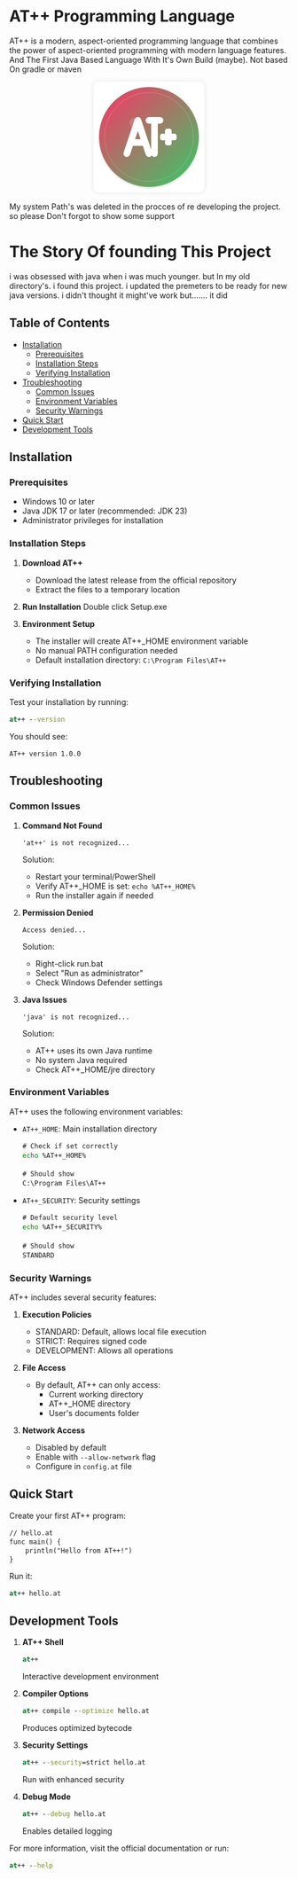 # AT++ Programming Language

AT++ is a modern, aspect-oriented programming language that combines the power of aspect-oriented programming with modern language features. And The First Java Based Language With It's Own Build (maybe). Not based On gradle or maven

<div align="center">
    <img 
        src="at++.png" 
        alt="Logo" 
        width="200" 
        style="border-radius: 10px; box-shadow: 0 0 10px rgba(0,0,0,0.1);"
    />
</div>

 My system Path's was deleted in the procces of re developing the project. so please Don't forgot to show some support 

# The Story Of founding This Project 

i was obsessed with java when i was much younger. but In my old directory's. i found this project. i updated the premeters to be ready for new java versions. i didn't thought it might've work but....... it did
## Table of Contents
- [Installation](#installation)
  - [Prerequisites](#prerequisites)
  - [Installation Steps](#installation-steps)
  - [Verifying Installation](#verifying-installation)
- [Troubleshooting](#troubleshooting)
  - [Common Issues](#common-issues)
  - [Environment Variables](#environment-variables)
  - [Security Warnings](#security-warnings)
- [Quick Start](#quick-start)
- [Development Tools](#development-tools)

## Installation

### Prerequisites
- Windows 10 or later
- Java JDK 17 or later (recommended: JDK 23)
- Administrator privileges for installation

### Installation Steps

1. **Download AT++**
   - Download the latest release from the official repository
   - Extract the files to a temporary location

2. **Run Installation**
   Double click Setup.exe

3. **Environment Setup**
   - The installer will create AT++_HOME environment variable
   - No manual PATH configuration needed
   - Default installation directory: `C:\Program Files\AT++`

### Verifying Installation

Test your installation by running:
```cmd
at++ --version
```

You should see:
```
AT++ version 1.0.0
```

## Troubleshooting

### Common Issues

1. **Command Not Found**
   ```
   'at++' is not recognized...
   ```
   Solution:
   - Restart your terminal/PowerShell
   - Verify AT++_HOME is set: `echo %AT++_HOME%`
   - Run the installer again if needed

2. **Permission Denied**
   ```
   Access denied...
   ```
   Solution:
   - Right-click run.bat
   - Select "Run as administrator"
   - Check Windows Defender settings

3. **Java Issues**
   ```
   'java' is not recognized...
   ```
   Solution:
   - AT++ uses its own Java runtime
   - No system Java required
   - Check AT++_HOME/jre directory

### Environment Variables

AT++ uses the following environment variables:

- `AT++_HOME`: Main installation directory
  ```cmd
  # Check if set correctly
  echo %AT++_HOME%
  
  # Should show
  C:\Program Files\AT++
  ```

- `AT++_SECURITY`: Security settings
  ```cmd
  # Default security level
  echo %AT++_SECURITY%
  
  # Should show
  STANDARD
  ```

### Security Warnings

AT++ includes several security features:

1. **Execution Policies**
   - STANDARD: Default, allows local file execution
   - STRICT: Requires signed code
   - DEVELOPMENT: Allows all operations

2. **File Access**
   - By default, AT++ can only access:
     - Current working directory
     - AT++_HOME directory
     - User's documents folder

3. **Network Access**
   - Disabled by default
   - Enable with `--allow-network` flag
   - Configure in `config.at` file

## Quick Start

Create your first AT++ program:

```at
// hello.at
func main() {
    println("Hello from AT++!")
}
```

Run it:
```cmd
at++ hello.at
```

## Development Tools

1. **AT++ Shell**
   ```cmd
   at++
   ```
   Interactive development environment

2. **Compiler Options**
   ```cmd
   at++ compile --optimize hello.at
   ```
   Produces optimized bytecode

3. **Security Settings**
   ```cmd
   at++ --security=strict hello.at
   ```
   Run with enhanced security

4. **Debug Mode**
   ```cmd
   at++ --debug hello.at
   ```
   Enables detailed logging

For more information, visit the official documentation or run:
```cmd
at++ --help
```
